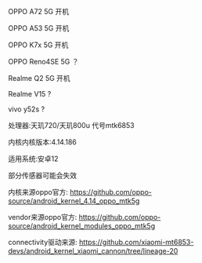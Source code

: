 OPPO A72 5G  开机

OPPO A53 5G  开机

OPPO K7x 5G  开机

OPPO Reno4SE 5G ？

Realme Q2 5G  开机

Realme V15 ?

vivo y52s ?

处理器:天玑720/天玑800u 代号mtk6853

内核内核版本:4.14.186

适用系统:安卓12


部分传感器可能会失效

内核来源oppo官方:
https://github.com/oppo-source/android_kernel_4.14_oppo_mtk5g

vendor来源oppo官方:
https://github.com/oppo-source/android_kernel_modules_oppo_mtk5g

connectivity驱动来源:
https://github.com/xiaomi-mt6853-devs/android_kernel_xiaomi_cannon/tree/lineage-20
